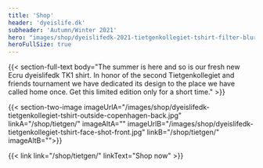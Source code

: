 ```yaml
---
title: 'Shop'
header: 'dyeislife.dk'
subheader: 'Autumn/Winter 2021'
hero: "images/shop/dyeislifedk-2021-tietgenkollegiet-tshirt-filter-blur-1.jpg"
heroFullSize: true
---
```


{{< section-full-text body="The summer is here and so is our fresh new Ecru dyeislifedk TK1 shirt. In honor of the second Tietgenkollegiet and friends tournament we have dedicated its design to the place we have called home once. Get this limited edition only for a short time." >}}

{{< section-two-image imageUrlA="/images/shop/dyeislifedk-tietgenkollegiet-tshirt-outside-copenhagen-back.jpg" linkA="/shop/tietgen/" imageAltA="" imageUrlB="/images/shop/dyeislifedk-tietgenkollegiet-tshirt-face-shot-front.jpg" linkB="/shop/tietgen/"
  imageAltB="">}}

{{< link link="/shop/tietgen/" linkText="Shop now" >}}
